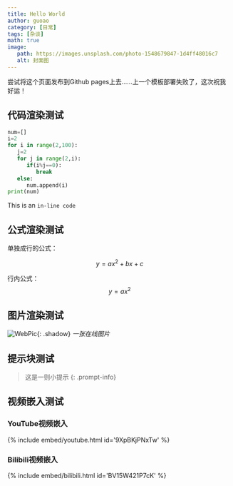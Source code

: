 ```yaml
---
title: Hello World
author: guoao
category: [日常]
tags: [杂谈]
math: true
image:
   path: https://images.unsplash.com/photo-1548679847-1d4ff48016c7
   alt: 封面图
---
```


尝试将这个页面发布到Github pages上去……上一个模板部署失败了，这次祝我好运！

## 代码渲染测试

```python
num=[]
i=2
for i in range(2,100):
   j=2
   for j in range(2,i):
      if(i%j==0):
         break
   else:
      num.append(i)
print(num)
```

This is an `in-line code`

## 公式渲染测试

单独成行的公式：

$$
y=ax^2+bx+c
$$

行内公式：$$ y=ax^2 $$

## 图片渲染测试

![WebPic](https://images.unsplash.com/photo-1503460589709-a01a75418735){: .shadow}
_一张在线图片_

## 提示块测试

>这是一则小提示
{: .prompt-info}

## 视频嵌入测试

### YouTube视频嵌入

{% include embed/youtube.html id='9XpBKjPNxTw' %}

### Bilibili视频嵌入

{% include embed/bilibili.html id='BV15W421P7cK' %}